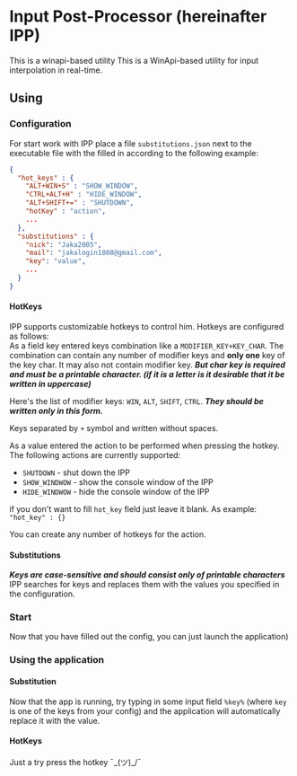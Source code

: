 # Input Post-Processor (hereinafter IPP)

This is a winapi-based utility This is a WinApi-based utility for input interpolation in real-time.

## Using

### Configuration

For start work with IPP place a file ```substitutions.json``` next to the executable file
with the filled in according to the following example:
```json
{
  "hot_keys" : {
    "ALT+WIN+S" : "SHOW_WINDOW",
    "CTRL+ALT+H" : "HIDE_WINDOW",
    "ALT+SHIFT+=" : "SHUTDOWN",
    "hotKey" : "action",
    ...
  },
  "substitutions" : {
    "nick": "Jaka2005",
    "mail": "jakalogin1808@gmail.com",
    "key": "value",
    ...
  }
}
```

#### HotKeys
IPP supports customizable hotkeys to control him.
Hotkeys are configured as follows:  
As a field key entered keys combination like a `MODIFIER_KEY+KEY_CHAR`.
The combination can contain any number of modifier keys and **only one** key of the key char.
It may also not contain modifier key. ***But char key is required and must be a printable character.
(if it is a letter is it desirable that it be written in uppercase)***

Here's the list of modifier keys: `WIN`, `ALT`, `SHIFT`, `CTRL`.
***They should be written only in this form.***

Keys separated by `+` symbol and written without spaces.


As a value entered the action to be performed when pressing the hotkey.
The following actions are currently supported:
 * `SHUTDOWN` - shut down the IPP
 * `SHOW_WINDWOW` - show the console window of the IPP
 * `HIDE_WINDWOW` - hide the console window of the IPP

if you don't want to fill `hot_key` field just leave it blank.
As example: `"hot_key" : {}` 

You can create any number of hotkeys for the action.

#### Substitutions
***Keys are case-sensitive and should consist only of printable characters***
IPP searches for keys and replaces them with the values you specified in the configuration.

### Start
Now that you have filled out the config, you can just launch the application)

### Using the application
#### Substitution
Now that the app is running, try typing in some input field ```%key%``` (where ```key``` is one of the keys from your config) and the application will automatically replace it with the value.

#### HotKeys
Just a try press the hotkey ¯\_(ツ)_/¯
